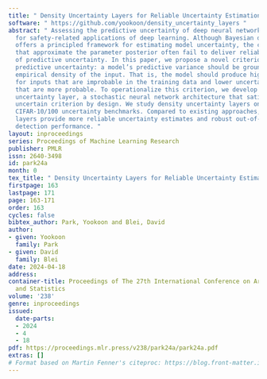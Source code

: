 ```yaml
---
title: " Density Uncertainty Layers for Reliable Uncertainty Estimation "
software: " https://github.com/yookoon/density_uncertainty_layers "
abstract: " Assessing the predictive uncertainty of deep neural networks is crucial
  for safety-related applications of deep learning. Although Bayesian deep learning
  offers a principled framework for estimating model uncertainty, the common approaches
  that approximate the parameter posterior often fail to deliver reliable estimates
  of predictive uncertainty. In this paper, we propose a novel criterion for reliable
  predictive uncertainty: a model’s predictive variance should be grounded in the
  empirical density of the input. That is, the model should produce higher uncertainty
  for inputs that are improbable in the training data and lower uncertainty for inputs
  that are more probable. To operationalize this criterion, we develop the density
  uncertainty layer, a stochastic neural network architecture that satisfies the density
  uncertain criterion by design. We study density uncertainty layers on the UCI and
  CIFAR-10/100 uncertainty benchmarks. Compared to existing approaches, density uncertainty
  layers provide more reliable uncertainty estimates and robust out-of-distribution
  detection performance. "
layout: inproceedings
series: Proceedings of Machine Learning Research
publisher: PMLR
issn: 2640-3498
id: park24a
month: 0
tex_title: " Density Uncertainty Layers for Reliable Uncertainty Estimation "
firstpage: 163
lastpage: 171
page: 163-171
order: 163
cycles: false
bibtex_author: Park, Yookoon and Blei, David
author:
- given: Yookoon
  family: Park
- given: David
  family: Blei
date: 2024-04-18
address:
container-title: Proceedings of The 27th International Conference on Artificial Intelligence
  and Statistics
volume: '238'
genre: inproceedings
issued:
  date-parts:
  - 2024
  - 4
  - 18
pdf: https://proceedings.mlr.press/v238/park24a/park24a.pdf
extras: []
# Format based on Martin Fenner's citeproc: https://blog.front-matter.io/posts/citeproc-yaml-for-bibliographies/
---
```

